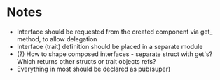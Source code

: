 # Notes
* Interface should be requested from the created component via get_ method, to allow delegation
* Interface (trait) definition should be placed in a separate module
* (?) How to shape composed interfaces - separate struct with get's? Which returns other structs or trait objects refs?
* Everything in most should be declared as pub(super) 